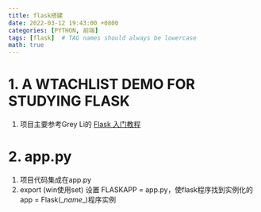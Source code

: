 ```yaml
---
title: flask搭建
date: 2022-03-12 19:43:00 +0800
categories: [PYTHON, 前端]
tags: [flask]  # TAG names should always be lowercase
math: true
---
```


# 1. A WTACHLIST DEMO FOR STUDYING FLASK
1. 项目主要参考Grey Li的 [Flask 入门教程](https://github.com/helloflask/watchlist)

# 2. app.py
1. 项目代码集成在app.py
2. export (win使用set) 设置 FLASKAPP = app.py，使flask程序找到实例化的app = Flask(\__name__)程序实例

